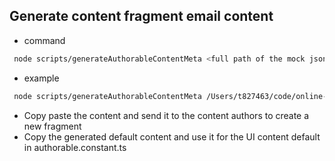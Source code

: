 ## Generate content fragment email content

- command

```sh
 node scripts/generateAuthorableContentMeta <full path of the mock json>
```

- example

```sh
 node scripts/generateAuthorableContentMeta /Users/t827463/code/online-web-frontend/packages/spark-bff/src/datasources/utility/content/mocks/contentJourneys/content-journey-usage-history.json
```

- Copy paste the content and send it to the content authors to create a new fragment
- Copy the generated default content and use it for the UI content default in authorable.constant.ts
